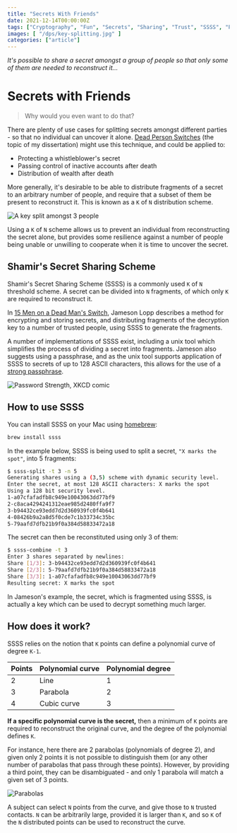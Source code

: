 ```yaml
---
title: "Secrets With Friends"
date: 2021-12-14T00:00:00Z
tags: ["Cryptography", "Fun", "Secrets", "Sharing", "Trust", "SSSS", "Polynomial" ]
images: [ "/dps/key-splitting.jpg" ]
categories: ["article"]
---
```


_It's possible to share a secret amongst a group of people so that only some of them are needed to reconstruct it..._

# Secrets with Friends

> Why would you even want to do that?

There are plenty of use cases for splitting secrets amongst different parties - so that no individual can uncover it alone. [Dead Person Switches](https://instantiator.dev/post/dead-person-switch/) (the topic of my dissertation) might use this technique, and could be applied to:

* Protecting a whistleblower's secret
* Passing control of inactive accounts after death
* Distribution of wealth after death

More generally, it's desirable to be able to distribute fragments of a secret to an arbitrary number of people, and require that a subset of them be present to reconstruct it. This is known as a `K` of `N` distribution scheme.

![A key split amongst 3 people](/dps/key-splitting.png "A key split amongst 3 people")

Using a `K` of `N` scheme allows us to prevent an individual from reconstructing the secret alone, but provides some resilience against a number of people being unable or unwilling to cooperate when it is time to uncover the secret.

## Shamir's Secret Sharing Scheme

Shamir's Secret Sharing Scheme (SSSS) is a commonly used `K` of `N` threshold scheme. A secret can be divided into `N` fragments, of which only `K` are required to reconstruct it.

In [15 Men on a Dead Man's Switch](https://blog.lopp.net/fifteen-men-on-a-dead-man-s-switch/), Jameson Lopp describes a method for encrypting and storing secrets, and distributing fragments of the decryption key to a number of trusted people, using SSSS to generate the fragments.

A number of implementations of SSSS exist, including a unix tool which simplifies the process of dividing a secret into fragments. Jameson also suggests using a passphrase, and as the unix tool supports application of SSSS to secrets of up to 128 ASCII characters, this allows for the use of a [strong passphrase](https://xkcd.com/936/).

![Password Strength, XKCD comic](https://imgs.xkcd.com/comics/password_strength.png "Password Strength, XKCD comic")

## How to use SSSS

You can install SSSS on your Mac using [homebrew](https://brew.sh/):

```bash
brew install ssss
```

In the example below, SSSS is being used to split a secret, `"X marks the spot"`, into 5 fragments:

```bash
$ ssss-split -t 3 -n 5
Generating shares using a (3,5) scheme with dynamic security level.
Enter the secret, at most 128 ASCII characters: X marks the spot
Using a 128 bit security level.
1-a07cfafadfb8c949e10043063dd77bf9
2-c8aca4294241312eae985d2480ffa9f7
3-b94432ce93edd7d2d360939fc0f4b641
4-08426b9a2a8d5f0cde7c1b33734c35bc
5-79aafd7dfb21b9f0a384d58833472a18
```

The secret can then be reconstituted using only 3 of them:

```bash
$ ssss-combine -t 3
Enter 3 shares separated by newlines:
Share [1/3]: 3-b94432ce93edd7d2d360939fc0f4b641
Share [2/3]: 5-79aafd7dfb21b9f0a384d58833472a18
Share [3/3]: 1-a07cfafadfb8c949e10043063dd77bf9
Resulting secret: X marks the spot
```

In Jameson's example, the secret, which is fragmented using SSSS, is actually a key which can be used to decrypt something much larger.

## How does it work?

SSSS relies on the notion that `K` points can define a polynomial curve of degree `K-1`.

| Points | Polynomial curve | Polynomial degree |
|-|-|-|
| 2 | Line | 1 |
| 3 | Parabola | 2 |
| 4 | Cubic curve | 3 |

**If a specific polynomial curve is the secret,** then a minimum of `K` points are required to reconstruct the original curve, and the degree of the polynomial defines `K`.

For instance, here there are 2 parabolas (polynomials of degree 2), and given only 2 points it is not possible to distinguish them (or any other number of parabolas that pass through these points). However, by providing a third point, they can be disambiguated - and only 1 parabola will match a given set of 3 points.

![Parabolas](/dps/ssss-parabolas.png "Parabolas")

A subject can select `N` points from the curve, and give those to `N` trusted contacts. `N` can be arbitrarily large, provided it is larger than `K`, and so `K` of the `N` distributed points can be used to reconstruct the curve.

